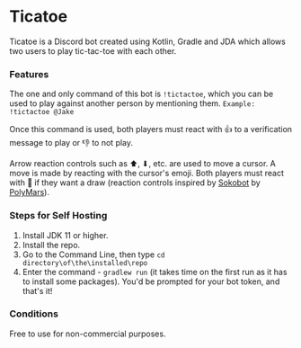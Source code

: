 # Ticatoe

Ticatoe is a Discord bot created using Kotlin, Gradle and JDA which allows two users to play tic-tac-toe with each other.

### Features

The one and only command of this bot is ``!tictactoe``, which you can be used to play against another person by mentioning them.
``Example: !tictactoe @Jake``

Once this command is used, both players must react with 👍 to a verification message to play or 👎 to not play.

Arrow reaction controls such as ⬆, ⬇, etc. are used to move a cursor. A move is made by reacting with the cursor's emoji. Both players must react with 🤝 if they want a draw (reaction controls inspired by [Sokobot](https://github.com/PolyMarsDev/Sokobot) by [PolyMars](https://github.com/PolyMarsDev)).

### Steps for Self Hosting

1. Install JDK 11 or higher.
2. Install the repo. 
3. Go to the Command Line, then type ``cd directory\of\the\installed\repo``
5. Enter the command - ``gradlew run`` (it takes time on the first run as it has to install some packages). You'd be prompted for your bot token, and that's it!

### Conditions
Free to use for non-commercial purposes.

